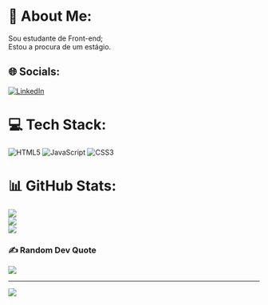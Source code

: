 # 💫 About Me:
Sou estudante de Front-end;<br>Estou a procura de um estágio.<br>


## 🌐 Socials:
[![LinkedIn](https://img.shields.io/badge/LinkedIn-%230077B5.svg?logo=linkedin&logoColor=white)](https://linkedin.com/in/www.linkedin.com/in/bruna-monteiro-2756bb237) 

# 💻 Tech Stack:
![HTML5](https://img.shields.io/badge/html5-%23E34F26.svg?style=for-the-badge&logo=html5&logoColor=white) ![JavaScript](https://img.shields.io/badge/javascript-%23323330.svg?style=for-the-badge&logo=javascript&logoColor=%23F7DF1E) ![CSS3](https://img.shields.io/badge/css3-%231572B6.svg?style=for-the-badge&logo=css3&logoColor=white)
# 📊 GitHub Stats:
![](https://github-readme-stats.vercel.app/api?username=BrunaMont137&theme=dracula&hide_border=false&include_all_commits=false&count_private=false)<br/>
![](https://github-readme-streak-stats.herokuapp.com/?user=BrunaMont137&theme=dracula&hide_border=false)<br/>
![](https://github-readme-stats.vercel.app/api/top-langs/?username=BrunaMont137&theme=dracula&hide_border=false&include_all_commits=false&count_private=false&layout=compact)

### ✍️ Random Dev Quote
![](https://quotes-github-readme.vercel.app/api?type=horizontal&theme=radical)

---
[![](https://visitcount.itsvg.in/api?id=BrunaMont137&icon=0&color=0)](https://visitcount.itsvg.in)

<!-- Proudly created with GPRM ( https://gprm.itsvg.in ) -->